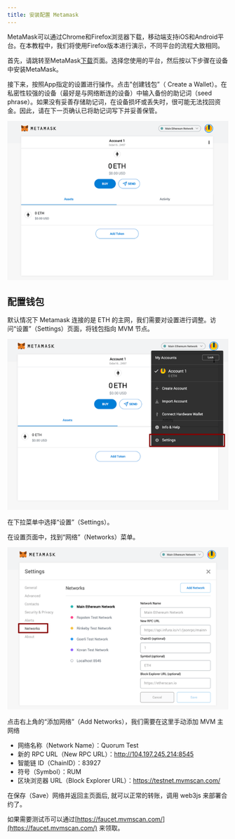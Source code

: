 ```yaml
---
title: 安装配置 Metamask
---
```


MetaMask可以通过Chrome和Firefox浏览器下载，移动端支持iOS和Android平台。在本教程中，我们将使用Firefox版本进行演示，不同平台的流程大致相同。

首先，请跳转至MetaMask[下载](https://metamask.io/download.html)页面。选择您使用的平台，然后按以下步骤在设备中安装MetaMask。

接下来，按照App指定的设置进行操作。点击"创建钱包”（ Create a Wallet）。在私密性较强的设备（最好是与网络断连的设备）中输入备份的助记词（seed phrase）。如果没有妥善存储助记词，在设备损坏或丢失时，很可能无法找回资金。因此，请在下一页确认已将助记词写下并妥善保管。

![initialize](./initialize.png)

## 配置钱包

默认情况下 Metamask 连接的是 ETH 的主网，我们需要对设置进行调整。访问“设置”（Settings）页面，将钱包指向 MVM 节点。

![setting](./setting.png)

在下拉菜单中选择“设置”（Settings）。

在设置页面中，找到“网络”（Networks）菜单。

![network](./network.png)

点击右上角的“添加网络”（Add Networks），我们需要在这里手动添加 MVM 主网络

- 网络名称（Network Name）：Quorum Test
- 新的 RPC URL（New RPC URL）：http://104.197.245.214:8545
- 智能链 ID（ChainID）：83927
- 符号（Symbol）：RUM
- 区块浏览器 URL（Block Explorer URL）：https://testnet.mvmscan.com/

在保存（Save）网络并返回主页面后, 就可以正常的转账，调用 web3js 来部署合约了。

如果需要测试币可以通过[https://faucet.mvmscan.com/](https://faucet.mvmscan.com/) 来领取。
